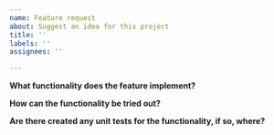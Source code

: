 ```yaml
---
name: Feature request
about: Suggest an idea for this project
title: ''
labels: ''
assignees: ''

---
```


**What functionality does the feature implement?**

**How can the functionality be tried out?**

**Are there created any unit tests for the functionality, if so, where?**
